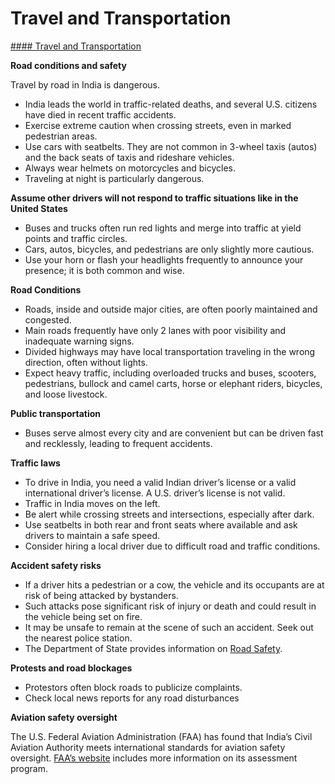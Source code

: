 # Travel and Transportation

[#### Travel and Transportation](javascript:void(0); "Travel and Transportation")

**Road conditions and safety**  
  
Travel by road in India is dangerous.

* India leads the world in traffic-related deaths, and several U.S. citizens have died in recent traffic accidents.
* Exercise extreme caution when crossing streets, even in marked pedestrian areas.
* Use cars with seatbelts. They are not common in 3-wheel taxis (autos) and the back seats of taxis and rideshare vehicles.
* Always wear helmets on motorcycles and bicycles.
* Traveling at night is particularly dangerous.

**Assume other drivers will not respond to traffic situations like in the United States**

* Buses and trucks often run red lights and merge into traffic at yield points and traffic circles.
* Cars, autos, bicycles, and pedestrians are only slightly more cautious.
* Use your horn or flash your headlights frequently to announce your presence; it is both common and wise.

**Road Conditions**

* Roads, inside and outside major cities, are often poorly maintained and congested.
* Main roads frequently have only 2 lanes with poor visibility and inadequate warning signs.
* Divided highways may have local transportation traveling in the wrong direction, often without lights.
* Expect heavy traffic, including overloaded trucks and buses, scooters, pedestrians, bullock and camel carts, horse or elephant riders, bicycles, and loose livestock.

**Public transportation**

* Buses serve almost every city and are convenient but can be driven fast and recklessly, leading to frequent accidents.

**Traffic laws**

* To drive in India, you need a valid Indian driver’s license or a valid international driver’s license. A U.S. driver’s license is not valid.
* Traffic in India moves on the left.
* Be alert while crossing streets and intersections, especially after dark.
* Use seatbelts in both rear and front seats where available and ask drivers to maintain a safe speed.
* Consider hiring a local driver due to difficult road and traffic conditions.

**Accident safety risks**

* If a driver hits a pedestrian or a cow, the vehicle and its occupants are at risk of being attacked by bystanders.
* Such attacks pose significant risk of injury or death and could result in the vehicle being set on fire.
* It may be unsafe to remain at the scene of such an accident. Seek out the nearest police station.
* The Department of State provides information on [Road Safety](https://travel.state.gov/content/travel/en/international-travel/before-you-go/driving-and-road-safety.html).

**Protests and road blockages**

* Protestors often block roads to publicize complaints.
* Check local news reports for any road disturbances

**Aviation safety oversight**

The U.S. Federal Aviation Administration (FAA) has found that India’s Civil Aviation Authority meets international standards for aviation safety oversight. [FAA’s website](https://www.faa.gov/) includes more information on its assessment program.